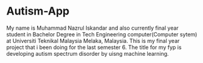 # Autism-App
My name is Muhammad Nazrul Iskandar and also currently final year student in Bachelor Degree in Tech Engineering computer(Computer sytem) at Universiti Teknikal Malaysia Melaka, Malaysia.
This is my final year project that i been doing  for the last semester 6. The title for my fyp is developing autism spectrum disorder by uisng machine learning.
